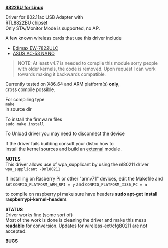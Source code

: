 <u>**8822BU for Linux**</u>

Driver for 802.11ac USB Adapter with  
RTL8822BU chipset  
Only STA/Monitor Mode is supported, no AP.  

A few known wireless cards that use this driver include 
* [Edimax EW-7822ULC](http://us.edimax.com/edimax/merchandise/merchandise_detail/data/edimax/us/wireless_adapters_ac1200_dual-band/ew-7822ulc/)
* [ASUS AC-53 NANO](https://www.asus.com/Networking/USB-AC53-Nano/)


> NOTE: At least v4.7 is needed to compile this module
> sorry people with older kernels, the code is removed.
> Upon request I can work towards making it backwards compatible.

Currently tested on X86_64 and ARM platform(s) **only**,  
cross compile possible.

For compiling type  
`make`  
in source dir  

To install the firmware files  
`sudo make install`


To Unload driver you may need to disconnect the device  

If the driver fails building consult your distro how to  
install the kernel sources and build an <u>external</u> module.


**NOTES**  
This driver allows use of wpa_supplicant by using the nl80211 driver
`wpa_supplicant -Dnl80211`

If installing on Rasberry Pi or other "armv71" devices, edit the Makefile and set `CONFIG_PLATFORM_ARM_RPI = y` and `CONFIG_PLATFORM_I386_PC = n`

to compile on raspberry pi make sure have headers
  <b>sudo apt-get install raspberrypi-kernel-headers</b>
  
**STATUS**  
Driver works fine (some sort of)  
Most of the work is done is cleaning the driver and make this mess **readable**   for conversion.
Updates for wireless-ext/cfg80211  are not accepted.  

  
**BUGS**  
 
